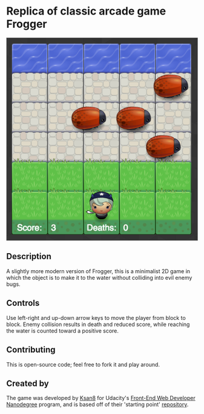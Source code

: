 # Replica of classic arcade game Frogger

<img src="https://github.com/Ksan8/arcade-game/blob/master/images/frogger-screenshot.png" style="border: 1px solid #646464; display: block; margin: 0px auto;">

## Description
A slightly more modern version of Frogger, this is a minimalist 2D game in which the object is to make it to the water without colliding into evil enemy bugs.

## Controls
Use left-right and up-down arrow keys to move the player from block to block. Enemy collision results in death and reduced score, while reaching the water is counted toward a positive score.

## Contributing
This is open-source code; feel free to fork it and play around.

## Created by
The game was developed by [Ksan8](https://github.com/Ksan8) for Udacity's [Front-End Web Developer Nanodegree](https://www.udacity.com/course/front-end-web-developer-nanodegree--nd001) program, and is based off of their 'starting point' [repository](https://github.com/udacity/frontend-nanodegree-arcade-game).


